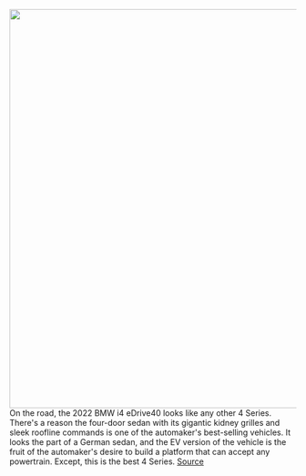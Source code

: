 <img src='https://cdn.vox-cdn.com/thumbor/3YhkgS-r78V3ScU9H0gob1v32Ak=/0x0:2040x1360/1200x800/filters:focal(857x517:1183x843)/cdn.vox-cdn.com/uploads/chorus_image/image/70939128/rbaldwin_220414_5255_0003.0.jpg' width='700px' /><br/>
On the road, the 2022 BMW i4 eDrive40 looks like any other 4 Series. There's a reason the four-door sedan with its gigantic kidney grilles and sleek roofline commands is one of the automaker's best-selling vehicles. It looks the part of a German sedan, and the EV version of the vehicle is the fruit of the automaker's desire to build a platform that can accept any powertrain. Except, this is the best 4 Series.
<a href='https://www.theverge.com/23151623/bmw-i4-review-electric-specs-price'> Source <a/>
